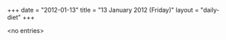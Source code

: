 +++
date = "2012-01-13"
title = "13 January 2012 (Friday)"
layout = "daily-diet"
+++

\<no entries\>